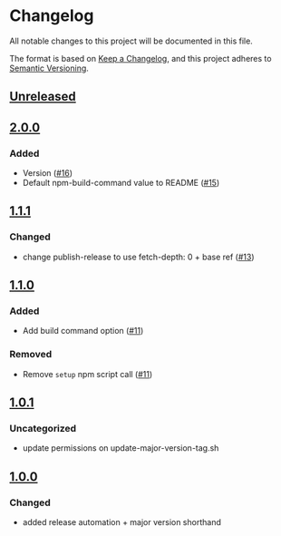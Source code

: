 # Changelog
All notable changes to this project will be documented in this file.

The format is based on [Keep a Changelog](https://keepachangelog.com/en/1.0.0/),
and this project adheres to [Semantic Versioning](https://semver.org/spec/v2.0.0.html).

## [Unreleased]

## [2.0.0]
### Added
- Version ([#16](https://github.com/MetaMask/action-publish-gh-pages/pull/16))
- Default npm-build-command value to README ([#15](https://github.com/MetaMask/action-publish-gh-pages/pull/15))

## [1.1.1]
### Changed
- change publish-release to use fetch-depth: 0 + base ref ([#13](https://github.com/MetaMask/action-publish-gh-pages/pull/13))

## [1.1.0]
### Added
- Add build command option ([#11](https://github.com/MetaMask/action-publish-gh-pages/pull/11))

### Removed
- Remove `setup` npm script call ([#11](https://github.com/MetaMask/action-publish-gh-pages/pull/11))

## [1.0.1]
### Uncategorized
- update permissions on update-major-version-tag.sh

## [1.0.0]
### Changed
- added release automation + major version shorthand

[Unreleased]: https://github.com/MetaMask/action-publish-gh-pages/compare/v2.0.0...HEAD
[2.0.0]: https://github.com/MetaMask/action-publish-gh-pages/compare/v1.1.1...v2.0.0
[1.1.1]: https://github.com/MetaMask/action-publish-gh-pages/compare/v1.1.0...v1.1.1
[1.1.0]: https://github.com/MetaMask/action-publish-gh-pages/compare/v1.0.1...v1.1.0
[1.0.1]: https://github.com/MetaMask/action-publish-gh-pages/compare/v1.0.0...v1.0.1
[1.0.0]: https://github.com/MetaMask/action-publish-gh-pages/releases/tag/v1.0.0
